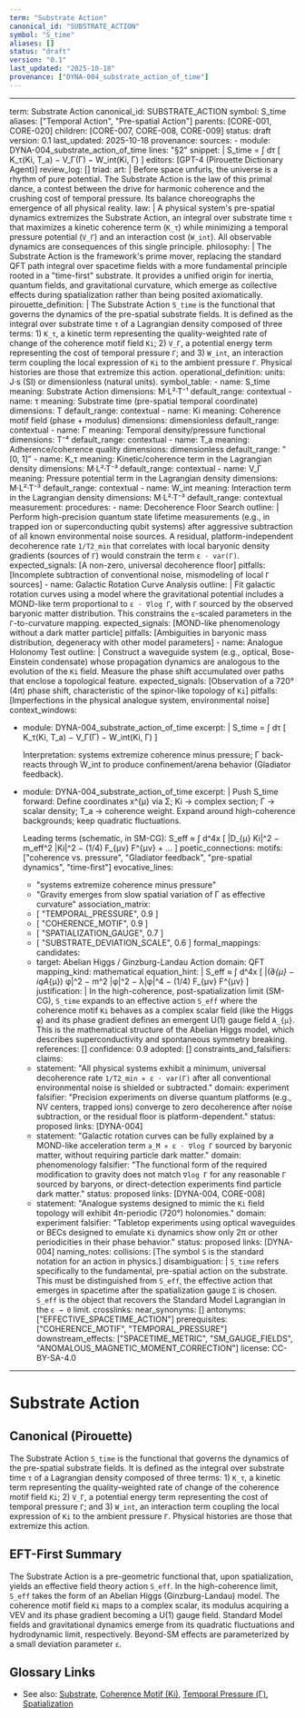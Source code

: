 ```yaml
---
term: "Substrate Action"
canonical_id: "SUBSTRATE_ACTION"
symbol: "S_time"
aliases: []
status: "draft"
version: "0.1"
last_updated: "2025-10-18"
provenance: ["DYNA-004_substrate_action_of_time"]
---
```


---
term: Substrate Action
canonical_id: SUBSTRATE_ACTION
symbol: S_time
aliases: ["Temporal Action", "Pre-spatial Action"]
parents: [CORE-001, CORE-020]
children: [CORE-007, CORE-008, CORE-009]
status: draft
version: 0.1
last_updated: 2025-10-18
provenance:
  sources:
    - module: DYNA-004_substrate_action_of_time
      lines: "§2"
      snippet: |
        S_time = ∫ dτ [ K_τ(Ki, T_a) − V_Γ(Γ) − W_int(Ki, Γ) ]
  editors: [GPT-4 (Pirouette Dictionary Agent)]
  review_log: []
triad:
  art: |
    Before space unfurls, the universe is a rhythm of pure potential. The Substrate Action is the law of this primal dance, a contest between the drive for harmonic coherence and the crushing cost of temporal pressure. Its balance choreographs the emergence of all physical reality.
  law: |
    A physical system's pre-spatial dynamics extremizes the Substrate Action, an integral over substrate time `τ` that maximizes a kinetic coherence term (`K_τ`) while minimizing a temporal pressure potential (`V_Γ`) and an interaction cost (`W_int`). All observable dynamics are consequences of this single principle.
  philosophy: |
    The Substrate Action is the framework's prime mover, replacing the standard QFT path integral over spacetime fields with a more fundamental principle rooted in a "time-first" substrate. It provides a unified origin for inertia, quantum fields, and gravitational curvature, which emerge as collective effects during spatialization rather than being posited axiomatically.
pirouette_definition: |
  The Substrate Action `S_time` is the functional that governs the dynamics of the pre-spatial substrate fields. It is defined as the integral over substrate time `τ` of a Lagrangian density composed of three terms: 1) `K_τ`, a kinetic term representing the quality-weighted rate of change of the coherence motif field `Ki`; 2) `V_Γ`, a potential energy term representing the cost of temporal pressure `Γ`; and 3) `W_int`, an interaction term coupling the local expression of `Ki` to the ambient pressure `Γ`. Physical histories are those that extremize this action.
operational_definition:
  units: J·s (SI) or dimensionless (natural units).
  symbol_table:
    - name: S_time
      meaning: Substrate Action
      dimensions: M·L²·T⁻¹
      default_range: contextual
    - name: τ
      meaning: Substrate time (pre-spatial temporal coordinate)
      dimensions: T
      default_range: contextual
    - name: Ki
      meaning: Coherence motif field (phase + modulus)
      dimensions: dimensionless
      default_range: contextual
    - name: Γ
      meaning: Temporal density/pressure functional
      dimensions: T⁻⁴
      default_range: contextual
    - name: T_a
      meaning: Adherence/coherence quality
      dimensions: dimensionless
      default_range: "[0, 1]"
    - name: K_τ
      meaning: Kinetic/coherence term in the Lagrangian density
      dimensions: M·L²·T⁻³
      default_range: contextual
    - name: V_Γ
      meaning: Pressure potential term in the Lagrangian density
      dimensions: M·L²·T⁻³
      default_range: contextual
    - name: W_int
      meaning: Interaction term in the Lagrangian density
      dimensions: M·L²·T⁻³
      default_range: contextual
  measurement:
    procedures:
      - name: Decoherence Floor Search
        outline: |
          Perform high-precision quantum state lifetime measurements (e.g., in trapped ion or superconducting qubit systems) after aggressive subtraction of all known environmental noise sources. A residual, platform-independent decoherence rate `1/T2_min` that correlates with local baryonic density gradients (sources of `Γ`) would constrain the term `ε · var(Γ)`.
        expected_signals: [A non-zero, universal decoherence floor]
        pitfalls: [Incomplete subtraction of conventional noise, mismodeling of local `Γ` sources]
      - name: Galactic Rotation Curve Analysis
        outline: |
          Fit galactic rotation curves using a model where the gravitational potential includes a MOND-like term proportional to `ε · ∇log Γ`, with `Γ` sourced by the observed baryonic matter distribution. This constrains the `ε`-scaled parameters in the `Γ`-to-curvature mapping.
        expected_signals: [MOND-like phenomenology without a dark matter particle]
        pitfalls: [Ambiguities in baryonic mass distribution, degeneracy with other model parameters]
      - name: Analogue Holonomy Test
        outline: |
          Construct a waveguide system (e.g., optical, Bose-Einstein condensate) whose propagation dynamics are analogous to the evolution of the `Ki` field. Measure the phase shift accumulated over paths that enclose a topological feature.
        expected_signals: [Observation of a 720° (4π) phase shift, characteristic of the spinor-like topology of `Ki`]
        pitfalls: [Imperfections in the physical analogue system, environmental noise]
context_windows:
  - module: DYNA-004_substrate_action_of_time
    excerpt: |
      S_time = ∫ dτ [ K_τ(Ki, T_a) − V_Γ(Γ) − W_int(Ki, Γ) ]

      Interpretation: systems extremize coherence minus pressure; Γ back-reacts through W_int to produce confinement/arena behavior (Gladiator feedback).
  - module: DYNA-004_substrate_action_of_time
    excerpt: |
      Push S_time forward: Define coordinates x^{μ} via Σ; Ki → complex section; Γ → scalar density; T_a → coherence weight. Expand around high-coherence backgrounds; keep quadratic fluctuations.

      Leading terms (schematic, in SM-CG):
      S_eff ≈ ∫ d^4x [ |D_{μ} Ki|^2 − m_eff^2 |Ki|^2 − (1/4) F_{μν} F^{μν}  + … ]
poetic_connections:
  motifs: ["coherence vs. pressure", "Gladiator feedback", "pre-spatial dynamics", "time-first"]
  evocative_lines:
    - "systems extremize coherence minus pressure"
    - "Gravity emerges from slow spatial variation of Γ as effective curvature"
  association_matrix:
    - [ "TEMPORAL_PRESSURE", 0.9 ]
    - [ "COHERENCE_MOTIF", 0.9 ]
    - [ "SPATIALIZATION_GAUGE", 0.7 ]
    - [ "SUBSTRATE_DEVIATION_SCALE", 0.6 ]
formal_mappings:
  candidates:
    - target: Abelian Higgs / Ginzburg-Landau Action
      domain: QFT
      mapping_kind: mathematical
      equation_hint: |
        S_eff ≈ ∫ d^4x [ |(∂_{μ} − iqA_{μ}) φ|^2 − m^2 |φ|^2 − λ|φ|^4 − (1/4) F_{μν} F^{μν} ]
      justification: |
        In the high-coherence, post-spatialization limit (SM-CG), `S_time` expands to an effective action `S_eff` where the coherence motif `Ki` behaves as a complex scalar field (like the Higgs `φ`) and its phase gradient defines an emergent U(1) gauge field `A_{μ}`. This is the mathematical structure of the Abelian Higgs model, which describes superconductivity and spontaneous symmetry breaking.
      references: []
      confidence: 0.9
  adopted: []
constraints_and_falsifiers:
  claims:
    - statement: "All physical systems exhibit a minimum, universal decoherence rate `1/T2_min ∝ ε · var(Γ)` after all conventional environmental noise is shielded or subtracted."
      domain: experiment
      falsifier: "Precision experiments on diverse quantum platforms (e.g., NV centers, trapped ions) converge to zero decoherence after noise subtraction, or the residual floor is platform-dependent."
      status: proposed
      links: [DYNA-004]
    - statement: "Galactic rotation curves can be fully explained by a MOND-like acceleration term `a_M ∝ ε · ∇log Γ` sourced by baryonic matter, without requiring particle dark matter."
      domain: phenomenology
      falsifier: "The functional form of the required modification to gravity does not match `∇log Γ` for any reasonable `Γ` sourced by baryons, or direct-detection experiments find particle dark matter."
      status: proposed
      links: [DYNA-004, CORE-008]
    - statement: "Analogue systems designed to mimic the `Ki` field topology will exhibit 4π-periodic (720°) holonomies."
      domain: experiment
      falsifier: "Tabletop experiments using optical waveguides or BECs designed to emulate `Ki` dynamics show only 2π or other periodicities in their phase behavior."
      status: proposed
      links: [DYNA-004]
naming_notes:
  collisions: [The symbol `S` is the standard notation for an action in physics.]
  disambiguation: |
    `S_time` refers specifically to the fundamental, pre-spatial action on the substrate. This must be distinguished from `S_eff`, the effective action that emerges in spacetime after the spatialization gauge `Σ` is chosen. `S_eff` is the object that recovers the Standard Model Lagrangian in the `ε → 0` limit.
crosslinks:
  near_synonyms: []
  antonyms: ["EFFECTIVE_SPACETIME_ACTION"]
  prerequisites: ["COHERENCE_MOTIF", "TEMPORAL_PRESSURE"]
  downstream_effects: ["SPACETIME_METRIC", "SM_GAUGE_FIELDS", "ANOMALOUS_MAGNETIC_MOMENT_CORRECTION"]
license: CC-BY-SA-4.0
---

# Substrate Action

## Canonical (Pirouette)
The Substrate Action `S_time` is the functional that governs the dynamics of the pre-spatial substrate fields. It is defined as the integral over substrate time `τ` of a Lagrangian density composed of three terms: 1) `K_τ`, a kinetic term representing the quality-weighted rate of change of the coherence motif field `Ki`; 2) `V_Γ`, a potential energy term representing the cost of temporal pressure `Γ`; and 3) `W_int`, an interaction term coupling the local expression of `Ki` to the ambient pressure `Γ`. Physical histories are those that extremize this action.

## EFT-First Summary
The Substrate Action is a pre-geometric functional that, upon spatialization, yields an effective field theory action `S_eff`. In the high-coherence limit, `S_eff` takes the form of an Abelian Higgs (Ginzburg-Landau) model. The coherence motif field `Ki` maps to a complex scalar, its modulus acquiring a VEV and its phase gradient becoming a U(1) gauge field. Standard Model fields and gravitational dynamics emerge from its quadratic fluctuations and hydrodynamic limit, respectively. Beyond-SM effects are parameterized by a small deviation parameter `ε`.

## Glossary Links
- See also: [Substrate](<placeholder>), [Coherence Motif (Ki)](<placeholder>), [Temporal Pressure (Γ)](<placeholder>), [Spatialization](<placeholder>)